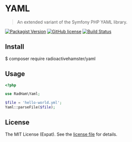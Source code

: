 YAML
====
> An extended variant of the Symfony PHP YAML library.

[![Packagist Version][PACKAGIST VERSION BADGE]][PACKAGIST PAGE] [![GitHub license][LICENSE BADGE]][LICENSE PAGE] [![Build Status][BUILD BADGE]][BUILD PAGE]

Install
-------
$ composer require radioactivehamster/yaml

Usage
-----
```php
<?php

use RadHam\Yaml;

$file = 'hello-world.yml';
Yaml::parseFile($file);
```

License
-------
The MIT License (Expat). See the [license file](LICENSE) for details.

[BUILD BADGE]:https://travis-ci.org/radioactivehamster/yaml.svg?branch=master
[BUILD PAGE]: https://travis-ci.org/radioactivehamster/yaml
[LICENSE BADGE]: https://img.shields.io/github/license/radioactivehamster/yaml.svg
[LICENSE PAGE]: https://github.com/radioactivehamster/yaml/blob/master/LICENSE
[PACKAGIST PAGE]: https://packagist.org/packages/radioactivehamster/yaml
[PACKAGIST VERSION BADGE]: https://img.shields.io/packagist/v/radioactivehamster/yaml.svg
